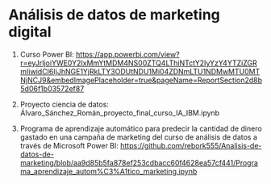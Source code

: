 # Análisis de datos de marketing digital

1. Curso Power BI: https://app.powerbi.com/view?r=eyJrIjoiYWE0Y2IxMmYtMDM4NS00ZTQ4LThiNTctY2IyYzY4YTZiZGRmIiwidCI6IjJhNGE1YjRkLTY3ODUtNDU1Mi04ZDNmLTU1NDMwMTU0MTNjNCJ9&embedImagePlaceholder=true&pageName=ReportSection2d8b5d06f1b03572ef87

2. Proyecto ciencia de datos: Álvaro_Sánchez_Román_proyecto_final_curso_IA_IBM.ipynb

3. Programa de aprendizaje automático para predecir la cantidad de dinero gastado en una campaña de marketing del curso de análisis de datos a través de Microsoft Power BI: https://github.com/rebork555/Analisis-de-datos-de-marketing/blob/aa9d85b5fa878ef253cdbacc60f4628ea57cf441/Programa_aprendizaje_autom%C3%A1tico_marketing.ipynb
